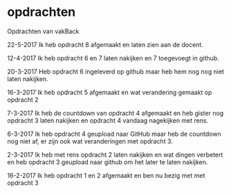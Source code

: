 # opdrachten
Opdrachten van vakBack

22-5-2017
Ik heb opdracht 8 afgemaakt en laten zien aan de docent.

12-4-2017
Ik heb opdracht 6 en 7 laten nakijken en 7 toegevoegt in github.

20-3-2017
Heb opdracht 6 ingeleverd op github maar heb hem nog nog niet laten nakijken.

16-3-2017
Ik heb opdracht 5 afgemaakt en wat verandering gemaakt op opdracht 2

7-3-2017
Ik heb de countdown van opdracht 4 afgemaakt en heb gister nog opdracht 3 laten nakijken en opdracht 4 vandaag nagekijken met rens.

6-3-2017
Ik heb opdracht 4 geupload naar GitHub maar heb de countdown nog niet af, er zijn ook wat veranderingen met opdracht 3.

2-3-2017
Ik heb met rens opdracht 2 laten nakijken en wat dingen verbetert en heb opdracht 3 geupload naar github om het later te laten nakijken.

16-2-2017
Ik heb opdracht 1 en 2 afgemaakt en ben nu bezig met met opdracht 3
